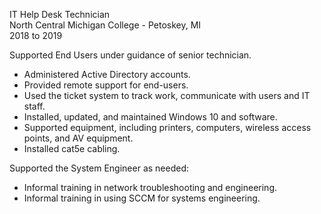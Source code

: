 IT Help Desk Technician  
North Central Michigan College - Petoskey, MI  
2018 to 2019

Supported End Users under guidance of senior technician.
- Administered Active Directory accounts.
- Provided remote support for end-users.
- Used the ticket system to track work, communicate with users and IT staff.
- Installed, updated, and maintained Windows 10 and software.
- Supported equipment, including printers, computers, wireless access points,
  and AV equipment.
- Installed cat5e cabling.

Supported the System Engineer as needed:
 - Informal training in network troubleshooting and engineering.
 - Informal training in using SCCM for systems engineering.
